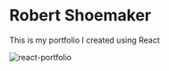 # Robert Shoemaker
This is my portfolio I created using React

![react-portfolio](https://user-images.githubusercontent.com/82436559/136717153-feb0f7ef-75cb-4c11-bb62-8453e3bed3e1.jpg)
